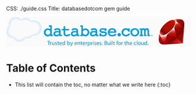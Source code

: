 CSS: ./guide.css
Title: databasedotcom gem guide

![logo](logo.png)

Table of Contents
=================

* This list will contain the toc, no matter what we write here
{:toc}

